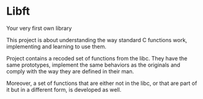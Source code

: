 # Libft
Your very first own library

  This project is about understanding the way standard C functions work, implementing and learning to use them.
  
  Project contains a recoded set of functions from the libc. They have the same prototypes, implement the same behaviors as the originals and comply with the way they are defined in their man.
  
  Moreover, a set of functions that are either not in the libc, or that are part of it but in a different form, is developed as well.
